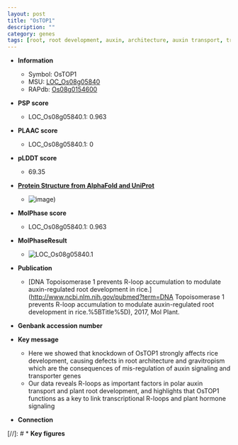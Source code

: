 ```yaml
---
layout: post
title: "OsTOP1"
description: ""
category: genes
tags: [root, root development, auxin, architecture, auxin transport, transporter, root architecture]
---
```


* **Information**  
    + Symbol: OsTOP1  
    + MSU: [LOC_Os08g05840](http://rice.plantbiology.msu.edu/cgi-bin/ORF_infopage.cgi?orf=LOC_Os08g05840)  
    + RAPdb: [Os08g0154600](http://rapdb.dna.affrc.go.jp/viewer/gbrowse_details/irgsp1?name=Os08g0154600)  

* **PSP score**  
    + LOC_Os08g05840.1: 0.963 

* **PLAAC score**  
    + LOC_Os08g05840.1: 0 

* **pLDDT score**
    + 69.35

* **[Protein Structure from AlphaFold and UniProt](https://www.uniprot.org/uniprotkb/Q84ZL5/entry#structure)**
    + ![image](https://ricepsp.github.io/images/Q8/AF-Q84ZL5-F1.png))

* **MolPhase score**
    + LOC_Os08g05840.1: 0.963

* **MolPhaseResult**
    + ![LOC_Os08g05840.1](https://ricepsp.github.io/pictures/LOC_Os08g/LOC_Os08g05840.1.png)

* **Publication**  
    + [DNA Topoisomerase 1 prevents R-loop accumulation to modulate auxin-regulated root development in rice.](http://www.ncbi.nlm.nih.gov/pubmed?term=DNA Topoisomerase 1 prevents R-loop accumulation to modulate auxin-regulated root development in rice.%5BTitle%5D), 2017, Mol Plant.

* **Genbank accession number**  

* **Key message**  
    + Here we showed that knockdown of OsTOP1 strongly affects rice development, causing defects in root architecture and gravitropism which are the consequences of mis-regulation of auxin signaling and transporter genes
    + Our data reveals R-loops as important factors in polar auxin transport and plant root development, and highlights that OsTOP1 functions as a key to link transcriptional R-loops and plant hormone signaling

* **Connection**  

[//]: # * **Key figures**  



